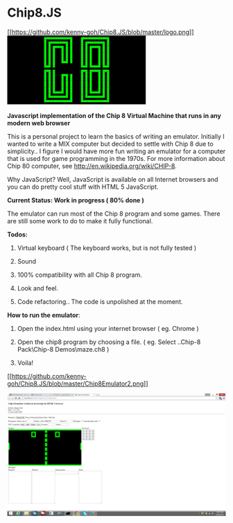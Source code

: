 # Chip8.JS
[[https://github.com/kenny-goh/Chip8.JS/blob/master/logo.png]]
![Screenshot](logo.png)

**Javascript implementation of the Chip 8 Virtual Machine that runs in any modern web browser**

This is a personal project to learn the basics of writing an emulator. Initially I wanted to write a MIX computer but decided to settle with Chip 8 due to simplicity.. I figure I would have more fun writing an emulator for a computer that is used for game programming in the 1970s. For more information about Chip 80 computer, see http://en.wikipedia.org/wiki/CHIP-8.

Why JavaScript? Well, JavaScript is available on all Internet browsers and you can do pretty cool stuff with HTML 5 JavaScript. 

**Current Status: Work in progress ( 80% done )**

The emulator can run most of the Chip 8 program and some games. There are still some work to do to make it fully functional.

**Todos:**

1. Virtual keyboard ( The keyboard works, but is not fully tested ) 

2. Sound 

3. 100% compatibility with all Chip 8 program.

4. Look and feel.

5. Code refactoring.. The code is unpolished at the moment. 

**How to run the emulator**:

1. Open the index.html using your internet browser ( eg. Chrome )

2. Open the chip8 program by choosing a file. ( eg. Select ..Chip-8 Pack\Chip-8 Demos\maze.ch8 )

3. Voila!

[[https://github.com/kenny-goh/Chip8.JS/blob/master/Chip8Emulator2.png]]

![Screenshot](Chip8Emulator2.png)
